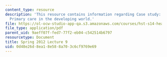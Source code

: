 ```yaml
---
content_type: resource
description: 'This resource contains information regarding Case study: Neri Clinics:
  Primary care in the developing world.'
file: https://ol-ocw-studio-app-qa.s3.amazonaws.com/courses/hst-s14-health-information-systems-to-improve-quality-of-care-in-resource-poor-settings-spring-2012/0d48e26d8ea18e588a703c6cf9769e69_MITHST_S14S12_lec17_1209.pdf
file_type: application/pdf
parent_uid: 9aeff07f-fed7-77f2-eb04-c542514b6797
resourcetype: Document
title: Spring 2012 Lecture 9
uid: 0d48e26d-8ea1-8e58-8a70-3c6cf9769e69
---
```


